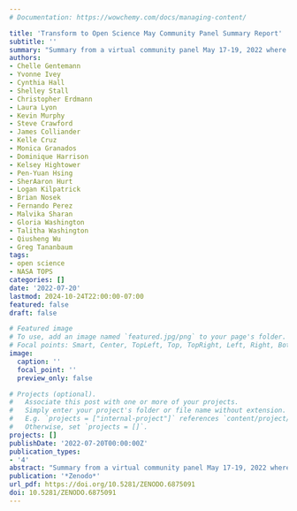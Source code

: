 ```yaml
---
# Documentation: https://wowchemy.com/docs/managing-content/

title: 'Transform to Open Science May Community Panel Summary Report'
subtitle: ''
summary: "Summary from a virtual community panel May 17-19, 2022 where NASA's TOPS initiative presented plans and highlighted emerging trends, success stories, and lessons learned with open science experts."
authors:
- Chelle Gentemann
- Yvonne Ivey
- Cynthia Hall
- Shelley Stall
- Christopher Erdmann
- Laura Lyon
- Kevin Murphy
- Steve Crawford
- James Colliander
- Kelle Cruz
- Monica Granados
- Dominique Harrison
- Kelsey Hightower
- Pen-Yuan Hsing
- SherAaron Hurt
- Logan Kilpatrick
- Brian Nosek
- Fernando Perez
- Malvika Sharan
- Gloria Washington
- Talitha Washington
- Qiusheng Wu
- Greg Tananbaum
tags:
- open science
- NASA TOPS
categories: []
date: '2022-07-20'
lastmod: 2024-10-24T22:00:00-07:00
featured: false
draft: false

# Featured image
# To use, add an image named `featured.jpg/png` to your page's folder.
# Focal points: Smart, Center, TopLeft, Top, TopRight, Left, Right, BottomLeft, Bottom, BottomRight.
image:
  caption: ''
  focal_point: ''
  preview_only: false

# Projects (optional).
#   Associate this post with one or more of your projects.
#   Simply enter your project's folder or file name without extension.
#   E.g. `projects = ["internal-project"]` references `content/project/deep-learning/index.md`.
#   Otherwise, set `projects = []`.
projects: []
publishDate: '2022-07-20T00:00:00Z'
publication_types:
- '4'
abstract: "Summary from a virtual community panel May 17-19, 2022 where NASA's TOPS initiative presented plans and highlighted emerging trends, success stories, and lessons learned with open science experts."
publication: '*Zenodo*'
url_pdf: https://doi.org/10.5281/ZENODO.6875091
doi: 10.5281/ZENODO.6875091
---
```


